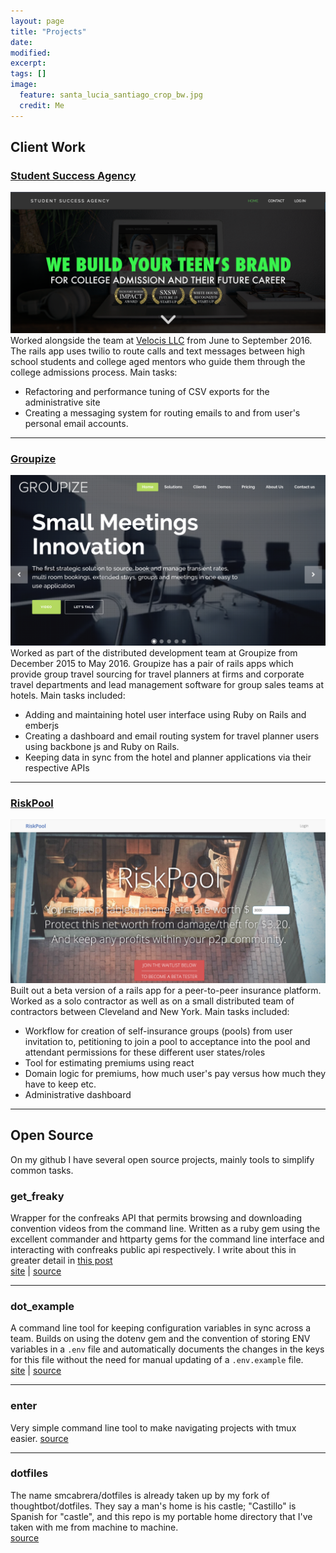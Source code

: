 ```yaml
---
layout: page
title: "Projects"
date:
modified:
excerpt:
tags: []
image:
  feature: santa_lucia_santiago_crop_bw.jpg
  credit: Me
---
```


## Client Work

### [Student Success Agency](http://studentsuccess.co/)
![student-success-agency](../images/student-success-agency.png)
<br />
Worked alongside the team at [Velocis LLC](http://velocis.us/)  from June to September 2016. The rails app uses twilio to route calls and text messages between high school students and college aged mentors who guide them through the college admissions process. Main tasks:

- Refactoring and performance tuning of CSV exports for the administrative site
- Creating a messaging system for routing emails to and from user's personal email accounts.
<hr />


### [Groupize](https://groupize.com/)
![groupize](../images/groupize.png)
<br />
Worked as part of the distributed development team at Groupize from December 2015 to May 2016. Groupize has a pair of rails apps which provide group travel sourcing for travel planners at firms and corporate travel departments and lead management software for group sales teams at hotels. Main tasks included:

- Adding and maintaining hotel user interface using Ruby on Rails and emberjs
- Creating a dashboard and email routing system for travel planner users using backbone js and Ruby on Rails.
- Keeping data in sync from the hotel and planner applications via their respective APIs
<hr />

### [RiskPool](http://riskpool.co/)
![riskpool](../images/riskpool.png)
Built out a beta version of a rails app for a peer-to-peer insurance platform. Worked as a solo contractor as well as on a small distributed team of contractors between Cleveland and New York. Main tasks included:

- Workflow for creation of self-insurance groups (pools) from user invitation to, petitioning to join a pool to acceptance into the pool and attendant permissions for these different user states/roles
- Tool for estimating premiums using react
- Domain logic for premiums, how much user's pay versus how much they have to keep etc.
- Administrative dashboard
<hr />

## Open Source
On my github I have several open source projects, mainly tools to simplify common tasks.

### get_freaky
Wrapper for the confreaks API that permits browsing and downloading convention videos from the command line. Written as a ruby gem using the excellent commander and httparty gems for the command line interface and interacting with confreaks public api respectively. I write about this in greater detail in [this post](/get-freaky/)<br>
[site](https://rubygems.org/gems/get_freaky) | [source](https://github.com/smcabrera/get_freaky)
<hr />

### dot_example
A command line tool for keeping configuration variables in sync across a team. Builds on using the dotenv gem and the convention of storing ENV variables in a `.env` file and automatically documents the changes in the keys for this file without the need for manual updating of a `.env.example` file. <br/>
[site](https://rubygems.org/gems/dot_example) | [source](https://github.com/smcabrera/dot_example)
<hr />

### enter
Very simple command line tool to make navigating projects with tmux easier.
[source](https://github.com/smcabrera/enter)
<hr />

###  dotfiles
The name smcabrera/dotfiles is already taken up by my fork of thoughtbot/dotfiles. They say a man's home is his castle; "Castillo" is Spanish for "castle", and this repo is my portable home directory that I've taken with me from machine to machine.<br>
[source](https://github.com/smcabrera/castillo-cabrera)
